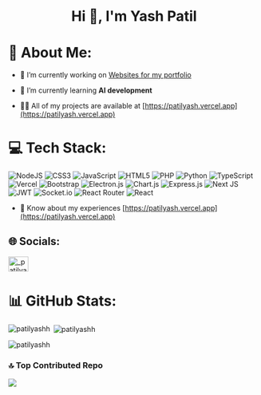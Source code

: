 <h1 align="center">Hi 👋, I'm Yash Patil</h1>





# 💫 About Me:

- 🔭 I’m currently working on [Websites for my portfolio](https://patilyash.vercel.app)

- 🌱 I’m currently learning **AI development**

- 👨‍💻 All of my projects are available at [https://patilyash.vercel.app](https://patilyash.vercel.app)

# 💻 Tech Stack:



![NodeJS](https://img.shields.io/badge/node.js-6DA55F?style=for-the-badge&logo=node.js&logoColor=white) ![CSS3](https://img.shields.io/badge/css3-%231572B6.svg?style=for-the-badge&logo=css3&logoColor=white) ![JavaScript](https://img.shields.io/badge/javascript-%23323330.svg?style=for-the-badge&logo=javascript&logoColor=%23F7DF1E) ![HTML5](https://img.shields.io/badge/html5-%23E34F26.svg?style=for-the-badge&logo=html5&logoColor=white) ![PHP](https://img.shields.io/badge/php-%23777BB4.svg?style=for-the-badge&logo=php&logoColor=white) ![Python](https://img.shields.io/badge/python-3670A0?style=for-the-badge&logo=python&logoColor=ffdd54) ![TypeScript](https://img.shields.io/badge/typescript-%23007ACC.svg?style=for-the-badge&logo=typescript&logoColor=white) ![Vercel](https://img.shields.io/badge/vercel-%23000000.svg?style=for-the-badge&logo=vercel&logoColor=white) ![Bootstrap](https://img.shields.io/badge/bootstrap-%23563D7C.svg?style=for-the-badge&logo=bootstrap&logoColor=white) ![Electron.js](https://img.shields.io/badge/Electron-191970?style=for-the-badge&logo=Electron&logoColor=white) ![Chart.js](https://img.shields.io/badge/chart.js-F5788D.svg?style=for-the-badge&logo=chart.js&logoColor=white) ![Express.js](https://img.shields.io/badge/express.js-%23404d59.svg?style=for-the-badge&logo=express&logoColor=%2361DAFB) ![Next JS](https://img.shields.io/badge/Next-black?style=for-the-badge&logo=next.js&logoColor=white) ![JWT](https://img.shields.io/badge/JWT-black?style=for-the-badge&logo=JSON%20web%20tokens) ![Socket.io](https://img.shields.io/badge/Socket.io-black?style=for-the-badge&logo=socket.io&badgeColor=010101) ![React Router](https://img.shields.io/badge/React_Router-CA4245?style=for-the-badge&logo=react-router&logoColor=white) ![React](https://img.shields.io/badge/react-%2320232a.svg?style=for-the-badge&logo=react&logoColor=%2361DAFB) 








- 📄 Know about my experiences [https://patilyash.vercel.app](https://patilyash.vercel.app)


## 🌐 Socials:
<p align="left">
<a href="https://instagram.com/_patilyashh" target="blank"><img align="center" src="https://raw.githubusercontent.com/rahuldkjain/github-profile-readme-generator/master/src/images/icons/Social/instagram.svg" alt="_patilyashh" height="30" width="40" /></a>
</p>


# 📊 GitHub Stats:
<p><img align="left" src="https://github-readme-stats.vercel.app/api/top-langs?username=patilyashh&show_icons=true&theme=dark&title_color=00ff00&text_color=00ff00&bg_color=000000&locale=en&layout=compact" alt="patilyashh" /></p>

<p>&nbsp;<img align="center" src="https://github-readme-stats.vercel.app/api?username=patilyashh&show_icons=true&theme=dark&title_color=ffffff&text_color=ffffff&bg_color=000000&locale=en" alt="patilyashh" /></p>

<p><img align="center" src="https://github-readme-streak-stats.herokuapp.com/?user=patilyashh&theme=dark" alt="patilyashh" /></p>


### 🔝 Top Contributed Repo
![](https://github-contributor-stats.vercel.app/api?username=PATILYASHH&limit=5&theme=tokyonight&combine_all_yearly_contributions=true)